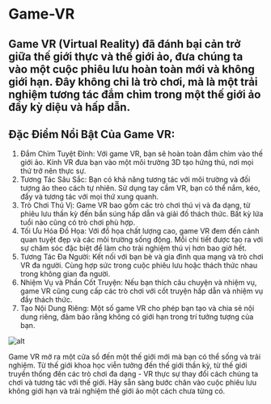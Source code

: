 # Game-VR

##	Game VR (Virtual Reality) đã đánh bại cản trở giữa thế giới thực và thế giới ảo, đưa chúng ta vào một cuộc phiêu lưu hoàn toàn mới và không giới hạn. Đây không chỉ là trò chơi, mà là một trải nghiệm tương tác đắm chìm trong một thế giới ảo đầy kỳ diệu và hấp dẫn.

##	Đặc Điểm Nổi Bật Của Game VR:

1.	Đắm Chìm Tuyệt Đỉnh: Với game VR, bạn sẽ hoàn toàn đắm chìm vào thế giới ảo. Kính VR đưa bạn vào một môi trường 3D tạo hứng thú, nơi mọi thứ trở nên thực sự.
2.	Tương Tác Sâu Sắc: Bạn có khả năng tương tác với môi trường và đối tượng ảo theo cách tự nhiên. Sử dụng tay cầm VR, bạn có thể nắm, kéo, đẩy và tương tác với mọi thứ xung quanh.
3.	Trò Chơi Thú Vị: Game VR bao gồm các trò chơi thú vị và đa dạng, từ phiêu lưu thần kỳ đến bắn súng hấp dẫn và giải đố thách thức. Bất kỳ lứa tuổi nào cũng có trò chơi phù hợp.
4.	Tối Ưu Hóa Đồ Họa: Với đồ họa chất lượng cao, game VR đem đến cảnh quan tuyệt đẹp và các môi trường sống động. Mỗi chi tiết được tạo ra với sự chăm sóc đặc biệt để làm cho trải nghiệm thú vị hơn bao giờ hết.
5.	Tương Tác Đa Người: Kết nối với bạn bè và gia đình qua mạng và trò chơi VR đa người. Cùng hợp sức trong cuộc phiêu lưu hoặc thách thức nhau trong không gian đa người.
6.	Nhiệm Vụ và Phần Cốt Truyện: Nếu bạn thích câu chuyện và nhiệm vụ, game VR cũng cung cấp các trò chơi với cốt truyện hấp dẫn và nhiệm vụ đầy thách thức.
7.	Tạo Nội Dung Riêng: Một số game VR cho phép bạn tạo và chia sẻ nội dung riêng, đảm bảo rằng không có giới hạn trong trí tưởng tượng của bạn.

![alt](https://img.lovepik.com/photo/40042/6541.jpg_wh860.jpg)

Game VR mở ra một cửa sổ đến một thế giới mới mà bạn có thể sống và trải nghiệm. Từ thế giới khoa học viễn tưởng đến thế giới thần kỳ, từ thế giới truyền thống đến các trò chơi đa dạng - VR thực sự thay đổi cách chúng ta chơi và tương tác với thế giới. Hãy sẵn sàng bước chân vào cuộc phiêu lưu không giới hạn và trải nghiệm thế giới ảo một cách chưa từng có.




